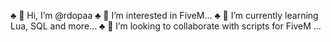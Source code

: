 ♣ 👋 Hi, I’m @rdopaa
♣ 👀 I’m interested in FiveM...
♣ 🌱 I’m currently learning Lua, SQL and more...
♣ 💞️ I’m looking to collaborate with scripts for FiveM ...


<!---
rdopaa/rdopaa is a ✨ special ✨ repository because its `README.md` (this file) appears on your GitHub profile.
You can click the Preview link to take a look at your changes.
--->

